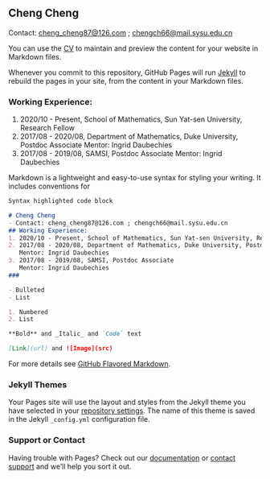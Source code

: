 ## Cheng Cheng
Contact: cheng_cheng87@126.com ; chengch66@mail.sysu.edu.cn

You can use the [CV](https://github.com/ChengCheng0128/ChengCheng/edit/gh-pages/index.md) to maintain and preview the content for your website in Markdown files.

Whenever you commit to this repository, GitHub Pages will run [Jekyll](https://jekyllrb.com/) to rebuild the pages in your site, from the content in your Markdown files.

### Working Experience:
1. 2020/10 - Present, School of Mathematics, Sun Yat-sen University, Research Fellow
2. 2017/08 - 2020/08, Department of Mathematics, Duke University, Postdoc Associate
   Mentor: Ingrid Daubechies
3. 2017/08 - 2019/08, SAMSI, Postdoc Associate
   Mentor: Ingrid Daubechies


Markdown is a lightweight and easy-to-use syntax for styling your writing. It includes conventions for

```markdown
Syntax highlighted code block

# Cheng Cheng
- Contact: cheng_cheng87@126.com ; chengch66@mail.sysu.edu.cn
## Working Experience:
1. 2020/10 - Present, School of Mathematics, Sun Yat-sen University, Research Fellow
2. 2017/08 - 2020/08, Department of Mathematics, Duke University, Postdoc Associate
   Mentor: Ingrid Daubechies
3. 2017/08 - 2019/08, SAMSI, Postdoc Associate
   Mentor: Ingrid Daubechies
###  

- Bulleted
- List

1. Numbered
2. List

**Bold** and _Italic_ and `Code` text

[Link](url) and ![Image](src)
```

For more details see [GitHub Flavored Markdown](https://guides.github.com/features/mastering-markdown/).

### Jekyll Themes

Your Pages site will use the layout and styles from the Jekyll theme you have selected in your [repository settings](https://github.com/ChengCheng0128/ChengCheng/settings/pages). The name of this theme is saved in the Jekyll `_config.yml` configuration file.

### Support or Contact

Having trouble with Pages? Check out our [documentation](https://docs.github.com/categories/github-pages-basics/) or [contact support](https://support.github.com/contact) and we’ll help you sort it out.
